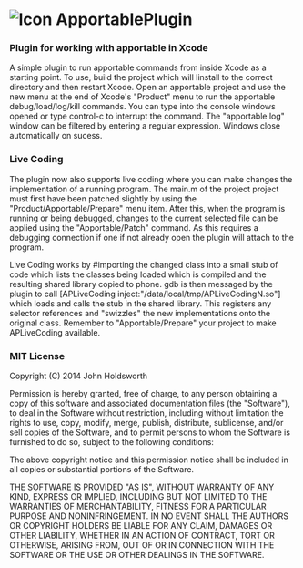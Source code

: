 # ![Icon](http://injectionforxcode.johnholdsworth.com/appdroid.png) ApportablePlugin

### Plugin for working with apportable in Xcode

A simple plugin to run apportable commands from inside Xcode as a starting point. To use, build the project 
which will linstall to the correct directory and then restart Xcode. Open an apportable project and use 
the new menu at the end of Xcode's "Product" menu to run the apportable debug/load/log/kill commands. 
You can type into the console windows opened or type control-c to interrupt the command. The "apportable 
log" window can be filtered by entering a regular expression. Windows close automatically on sucess.

### Live Coding

The plugin now also supports live coding where you can make changes the implementation of a running
program. The main.m of the project project must first have been patched slightly by using the 
"Product/Apportable/Prepare" menu item. After this, when the program is running or being debugged,
changes to the current selected file can be applied using the "Apportable/Patch" command. As this
requires a debugging connection if one if not already open the plugin will attach to the program.

Live Coding works by #importing the changed class into a small stub of code which lists the classes
being loaded which is compiled and the resulting shared library copied to phone. gdb is then messaged 
by the plugin to call [APLiveCoding inject:"/data/local/tmp/APLiveCodingN.so"] which loads and calls the 
stub in the shared library. This registers any selector references and "swizzles" the new implementations 
onto the original class. Remember to "Apportable/Prepare" your project to make APLiveCoding available.

### MIT License

Copyright (C) 2014 John Holdsworth

Permission is hereby granted, free of charge, to any person obtaining a copy of this software and associated 
documentation files (the "Software"), to deal in the Software without restriction, including without limitation 
the rights to use, copy, modify, merge, publish, distribute, sublicense, and/or sell copies of the Software, 
and to permit persons to whom the Software is furnished to do so, subject to the following conditions:

The above copyright notice and this permission notice shall be included in all copies or substantial 
portions of the Software.

THE SOFTWARE IS PROVIDED "AS IS", WITHOUT WARRANTY OF ANY KIND, EXPRESS OR IMPLIED, INCLUDING BUT NOT 
LIMITED TO THE WARRANTIES OF MERCHANTABILITY, FITNESS FOR A PARTICULAR PURPOSE AND NONINFRINGEMENT. 
IN NO EVENT SHALL THE AUTHORS OR COPYRIGHT HOLDERS BE LIABLE FOR ANY CLAIM, DAMAGES OR OTHER LIABILITY, 
WHETHER IN AN ACTION OF CONTRACT, TORT OR OTHERWISE, ARISING FROM, OUT OF OR IN CONNECTION WITH THE 
SOFTWARE OR THE USE OR OTHER DEALINGS IN THE SOFTWARE.
